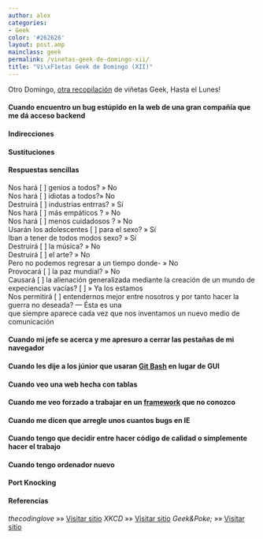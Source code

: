 ```yaml
---
author: alex
categories:
- Geek
color: '#262626'
layout: post.amp
mainclass: geek
permalink: /vinetas-geek-de-domingo-xii/
title: "Vi\xF1etas Geek de Domingo (XII)"
---
```


Otro Domingo, [otra recopilación][1] de viñetas Geek, Hasta el Lunes!

#### Cuando encuentro un bug estúpido en la web de una gran compañía que me dá acceso backend

<amp-img on="tap:lightbox1" role="button" tabindex="0" layout="responsive" src="/img/2013/11/when-I-find-a-stupid-bug-on-a-big-company’s-website-that-gives-me-backend-access.gif" alt="Cuando encuentro un bug estúpido en la web de una gran compañía que me dá acceso backend" width="320px" height="220px" />
<!--more-->

#### Indirecciones

<amp-img on="tap:lightbox1" role="button" tabindex="0" layout="responsive" src="/img/2013/11/Indirection.png" alt="Indirection" width="606px" height="872px" />

#### Sustituciones

<amp-img on="tap:lightbox1" role="button" tabindex="0" layout="responsive" src="/img/2013/11/Sustituciones.png" alt="Sustituciones" width="438px" height="376px" />

#### Respuestas sencillas

<div id="attachment_1998"  class="wp-caption aligncenter">
<amp-img on="tap:lightbox1" role="button" tabindex="0" layout="responsive" src="/img/2013/11/simple_answers-Will-allow-us-to-better-understand-each-other-and-thus-make-war-undesirable-is-one-that-pops-up-whenever-we-invent-a-new-communication-medium.png" alt="Simples respuestas" width="456px" height="556px" />
<p class="wp-caption-text">
    Nos hará [ ] genios a todos? » No<br />Nos hará [ ] idiotas a todos?» No<br />Destruirá [ ] industrias entrras? » Sí<br />Nos hará [ ] más empáticos ? » No<br />Nos hará [ ] menos cuidadosos ? » No<br />Usarán los adolescentes [ ] para el sexo? » Sí<br />Iban a tener de todos modos sexo? » Sí<br />Destruirá [ ] la música? » No<br />Destruirá [ ] el arte? » No<br />Pero no podemos regresar a un tiempo donde- » No<br />Provocará [ ] la paz mundial? » No<br />Causará [ ] la alienación generalizada mediante la creación de un mundo de expeciencias vacías? [ ] » Ya los estamos<br />Nos permitirá [ ] entendernos mejor entre nosotros y por tanto hacer la guerra no deseada? &#8212; Ésta es una<br />que siempre aparece cada vez que nos inventamos un nuevo medio de comunicación
  </p>
</div>

#### Cuando mi jefe se acerca y me apresuro a cerrar las pestañas de mi navegador

<amp-img on="tap:lightbox1" role="button" tabindex="0" layout="responsive" src="/img/2013/11/when-my-boss-is-coming-and-I-rush-to-close-my-browsers-tabs.gif" alt="cuando mi jefe se acerca y me apresure a cerrar las pestañas de mi navegador" width="380px" height="248px" />

#### Cuando les dije a los júnior que usaran [Git Bash][2] en lugar de GUI

<amp-img on="tap:lightbox1" role="button" tabindex="0" layout="responsive" src="/img/2013/11/when-I-told-to-the-junior-to-use-Git-Bash-instead-of-GUI.gif" alt="When I told to the junior to use Git Bash instead of GUI" width="250px" height="141px" />

#### Cuando veo una web hecha con tablas

<amp-img on="tap:lightbox1" role="button" tabindex="0" layout="responsive" src="/img/2013/11/when-I-see-a-page-built-with-tables.gif" alt="Cuando veo una web hecha con tablas" width="370px" height="260px" />

#### Cuando me veo forzado a trabajar en un [framework][3] que no conozco

<amp-img on="tap:lightbox1" role="button" tabindex="0" layout="responsive" src="/img/2013/11/when-Im-forced-to-work-on-a-framework-I-dont-know.gif" alt="when I'm forced to work on a framework I don't know" width="400px" height="224px" />

#### Cuando me dicen que arregle unos cuantos bugs en IE

<amp-img on="tap:lightbox1" role="button" tabindex="0" layout="responsive" src="/img/2013/11/Cuando-me-dicen-que-arregle-unos-cuantos-bugs-en-IE.gif" alt="Cuando me dicen que arregle unos cuantos bugs en IE" width="500px" height="213px" />

#### Cuando tengo que decidir entre hacer código de calidad o simplemente hacer el trabajo

<amp-img on="tap:lightbox1" role="button" tabindex="0" layout="responsive" src="/img/2013/11/Cuando-tengo-que-decidir-entre-hacer-código-de-calidad-o-simplemente-hacer-el-trabajo.gif" alt="Cuando tengo que decidir entre hacer código de calidad o simplemente hacer el trabajo" width="400px" height="297px" />

#### Cuando tengo ordenador nuevo

<amp-img on="tap:lightbox1" role="button" tabindex="0" layout="responsive" src="/img/2013/11/when-I-get-a-new-computer.gif" alt="Cuando tengo ordenador nuevo" width="389px" height="287px" />

#### Port Knocking

<amp-img on="tap:lightbox1" role="button" tabindex="0" layout="responsive" src="/img/2013/11/Port-knocking.gif" alt="Port knocking" width="250px" height="295px" />

#### Referencias

*thecodinglove* »» <a href="http://thecodinglove.com" target="_blank">Visitar sitio</a>
*XKCD* »» <a href="http://xkcd.com/" target="_blank">Visitar sitio</a>
*Geek&Poke;* »» <a href="http://geek-and-poke.com" target="_blank">Visitar sitio</a>



 [1]: https://elbauldelprogramador.com/ "Viñetas Geek de Domingo"
 [2]: https://elbauldelprogramador.com/mini-tutorial-y-chuleta-de-comandos-git/ "Git: Mini Tutorial y chuleta de comandos"
 [3]: https://elbauldelprogramador.com/los-10-mejores-frameworks-gratis-de-aplicaciones-web/ "Los 10 Mejores Frameworks gratuitos para Aplicaciones Web"